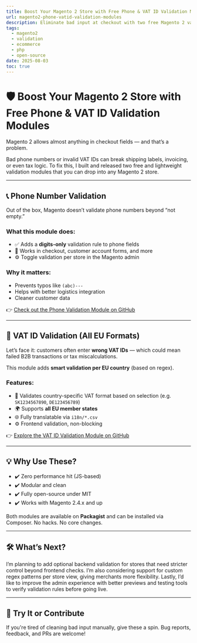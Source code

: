 ```yaml
---
title: Boost Your Magento 2 Store with Free Phone & VAT ID Validation Modules
url: magento2-phone-vatid-validation-modules
description: Eliminate bad input at checkout with two free Magento 2 validation modules — phone number and EU VAT ID validation. Lightweight, configurable, and ready for production.
tags:
  - magento2
  - validation
  - ecommerce
  - php
  - open-source
date: 2025-08-03
toc: true
---
```


# 🛡️ Boost Your Magento 2 Store with Free Phone & VAT ID Validation Modules

Magento 2 allows almost anything in checkout fields — and that’s a problem.

Bad phone numbers or invalid VAT IDs can break shipping labels, invoicing, or even tax logic. To fix this, I built and released two free and lightweight validation modules that you can drop into any Magento 2 store.

---

## 📞 Phone Number Validation

Out of the box, Magento doesn’t validate phone numbers beyond “not empty.”

### What this module does:
- ✅ Adds a **digits-only** validation rule to phone fields
- 🛒 Works in checkout, customer account forms, and more
- ⚙️ Toggle validation per store in the Magento admin

### Why it matters:
- Prevents typos like `(abc)---`
- Helps with better logistics integration
- Cleaner customer data

👉 <a href="https://github.com/matusstafura/magento2-phone-validation" target="_blank" rel="noopener noreferrer">Check out the Phone Validation Module on GitHub</a>

---

## 🧾 VAT ID Validation (All EU Formats)

Let’s face it: customers often enter **wrong VAT IDs** — which could mean failed B2B transactions or tax miscalculations.

This module adds **smart validation per EU country** (based on regex).

### Features:
- 🎯 Validates country-specific VAT format based on selection (e.g. `SK1234567890`, `DE123456789`)
- 🌍 Supports **all EU member states**
- 🌐 Fully translatable via `i18n/*.csv`
- ⚙️ Frontend validation, non-blocking

👉 <a href="https://github.com/matusstafura/magento2-vatid-validation" target="_blank" rel="noopener noreferrer">Explore the VAT ID Validation Module on GitHub</a>

---

## 💡 Why Use These?

- ✔️ Zero performance hit (JS-based)
- ✔️ Modular and clean
- ✔️ Fully open-source under MIT
- ✔️ Works with Magento 2.4.x and up

Both modules are available on **Packagist** and can be installed via Composer. No hacks. No core changes.

---

## 🛠️ What’s Next?

I’m planning to add optional backend validation for stores that need stricter control beyond frontend checks. I’m also considering support for custom regex patterns per store view, giving merchants more flexibility. Lastly, I’d like to improve the admin experience with better previews and testing tools to verify validation rules before going live.

---

## 🙌 Try It or Contribute

If you're tired of cleaning bad input manually, give these a spin. Bug reports, feedback, and PRs are welcome!


